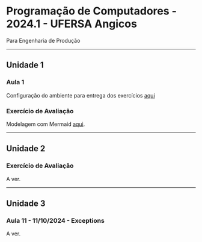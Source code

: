 # Programação de Computadores - 2024.1 - UFERSA Angicos

Para Engenharia de Produção

---

## Unidade 1

### Aula 1

Configuração do ambiente para entrega dos exercícios [aqui](aula1.md)

### Exercício de Avaliação

Modelagem com Mermaid [aqui](exercicio1.md).

---

## Unidade 2

### Exercício de Avaliação

A ver.


---

## Unidade 3

### Aula 11 - 11/10/2024 - Exceptions

A ver.
